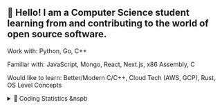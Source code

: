 👋 Hello! I am a Computer Science student learning from and contributing to the world of open source software.
---
Work with: Python, Go, C++

Familiar with: JavaScript, Mongo, React, Next.js, x86 Assembly, C

Would like to learn: Better/Modern C/C++, Cloud Tech (AWS, GCP), Rust, OS Level Concepts

<details>
  <summary>
    👾 Coding Statistics
    &nspb
  </summary>
  
  ![Jacob's GitHub stats](https://github-readme-stats.vercel.app/api?username=j4c0b094&count_private=true&show_icons=true&theme=onedark)
  
  [![Top Langs](https://github-readme-stats.vercel.app/api/top-langs/?username=j4c0b094&theme=onedark)](https://github.com/anuraghazra/github-readme-stats)

</details>

